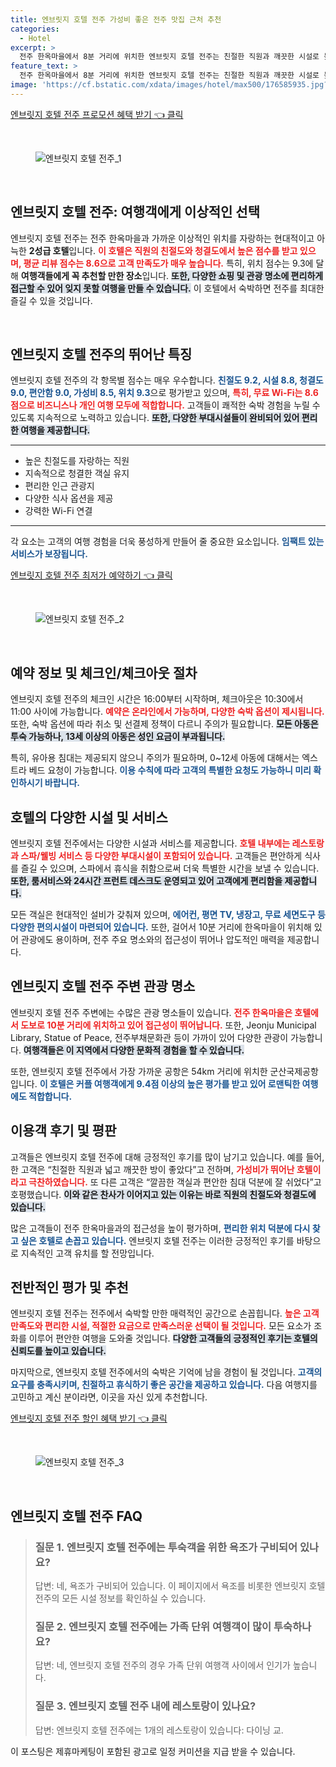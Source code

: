 ```yaml
---
title: 엔브릿지 호텔 전주 가성비 좋은 전주 맛집 근처 추천
categories:
  - Hotel
excerpt: >
  전주 한옥마을에서 8분 거리에 위치한 엔브릿지 호텔 전주는 친절한 직원과 깨끗한 시설로 높은 점수를 자랑합니다. 편안한 객실과 다양한 편의시설이 마련되어 있어 완벽한 숙소를 찾는다면 필수 방문지입니다!
feature_text: >
  전주 한옥마을에서 8분 거리에 위치한 엔브릿지 호텔 전주는 친절한 직원과 깨끗한 시설로 높은 점수를 자랑합니다. 편안한 객실과 다양한 편의시설이 마련되어 있어 완벽한 숙소를 찾는다면 필수 방문지입니다!
image: 'https://cf.bstatic.com/xdata/images/hotel/max500/176585935.jpg?k=43d9c4dde9c3558d7a1927c43cb56ff2fe6aa0f1b826a1fd29d7600a49e03545&o=&hp=1'
---
```


<p><a class="modoo-button" href="https://tinyurl.com/237awwd3" rel="nofollow noopener">엔브릿지 호텔 전주 프로모션 혜택 받기 👈 클릭</a></p><br/>
<figure class="image"><img alt="엔브릿지 호텔 전주_1" src="https://cf.bstatic.com/xdata/images/hotel/max1024x768/321308332.jpg?k=0527bca791c07569f1b8c9406370470f55e84e19500e1c461095f77bc664e6de&amp;o=&amp;hp=1"/></figure><br/>

<h2 data-ke-size="size26" id="호텔소개">엔브릿지 호텔 전주: 여행객에게 이상적인 선택</h2>
<p data-ke-size="size16">엔브릿지 호텔 전주는 전주 한옥마을과 가까운 이상적인 위치를 자랑하는 현대적이고 아늑한 <b>2성급 호텔</b>입니다. <b><span style="color: #ee2323;">이 호텔은 직원의 친절도와 청결도에서 높은 점수를 받고 있으며, 평균 리뷰 점수는 8.6으로 고객 만족도가 매우 높습니다.</span></b> 특히, 위치 점수는 9.3에 달해 <b>여행객들에게 꼭 추천할 만한 장소</b>입니다. <b><span style="background-color: #21538527;">또한, 다양한 쇼핑 및 관광 명소에 편리하게 접근할 수 있어 잊지 못할 여행을 만들 수 있습니다.</span></b> 이 호텔에서 숙박하면 전주를 최대한 즐길 수 있을 것입니다.</p>
<p data-ke-size="size16"> </p>
<h2 data-ke-size="size23" id="호텔특징">엔브릿지 호텔 전주의 뛰어난 특징</h2>
<p data-ke-size="size16">엔브릿지 호텔 전주의 각 항목별 점수는 매우 우수합니다. <b><span style="color: #1a5490;">친절도 9.2, 시설 8.8, 청결도 9.0, 편안함 9.0, 가성비 8.5, 위치 9.3</span></b>으로 평가받고 있으며, <b><span style="color: #ee2323;">특히, 무료 Wi-Fi는 8.6점으로 비즈니스나 개인 여행 모두에 적합합니다.</span></b> 고객들이 쾌적한 숙박 경험을 누릴 수 있도록 지속적으로 노력하고 있습니다. <b><span style="background-color: #21538527;">또한, 다양한 부대시설들이 완비되어 있어 편리한 여행을 제공합니다.</span></b></p>
<hr contenteditable="false" data-ke-style="style5" data-ke-type="horizontalRule"/>
<ul data-ke-list-type="disc" style="list-style-type: disc;">
<li>높은 친절도를 자랑하는 직원</li>
<li>지속적으로 청결한 객실 유지</li>
<li>편리한 인근 관광지</li>
<li>다양한 식사 옵션을 제공</li>
<li>강력한 Wi-Fi 연결</li>
</ul>
<hr contenteditable="false" data-ke-style="style5" data-ke-type="horizontalRule"/>
<p data-ke-size="size16">각 요소는 고객의 여행 경험을 더욱 풍성하게 만들어 줄 중요한 요소입니다. <b><span style="color: #1a5490;">임팩트 있는 서비스가 보장됩니다.</span></b></p>
<p><a class="modoo-button" href="https://tinyurl.com/237awwd3" rel="nofollow noopener">엔브릿지 호텔 전주 최저가 예약하기 👈 클릭</a></p><br/>
<figure class="image"><img alt="엔브릿지 호텔 전주_2" src="https://cf.bstatic.com/xdata/images/hotel/max500/176585935.jpg?k=43d9c4dde9c3558d7a1927c43cb56ff2fe6aa0f1b826a1fd29d7600a49e03545&amp;o=&amp;hp=1"/></figure><br/>
<h2 data-ke-size="size23" id="예약정보">예약 정보 및 체크인/체크아웃 절차</h2>
<p data-ke-size="size16">엔브릿지 호텔 전주의 체크인 시간은 16:00부터 시작하며, 체크아웃은 10:30에서 11:00 사이에 가능합니다. <b><span style="color: #ee2323;">예약은 온라인에서 가능하며, 다양한 숙박 옵션이 제시됩니다.</span></b> 또한, 숙박 옵션에 따라 취소 및 선결제 정책이 다르니 주의가 필요합니다. <b><span style="background-color: #21538527;">모든 아동은 투숙 가능하나, 13세 이상의 아동은 성인 요금이 부과됩니다.</span></b></p>
<p data-ke-size="size16">특히, 유아용 침대는 제공되지 않으니 주의가 필요하며, 0~12세 아동에 대해서는 엑스트라 베드 요청이 가능합니다. <b><span style="color: #1a5490;">이용 수칙에 따라 고객의 특별한 요청도 가능하니 미리 확인하시기 바랍니다.</span></b></p>
<h2 data-ke-size="size23" id="시설및서비스">호텔의 다양한 시설 및 서비스</h2>
<p data-ke-size="size16">엔브릿지 호텔 전주에서는 다양한 시설과 서비스를 제공합니다. <b><span style="color: #ee2323;">호텔 내부에는 레스토랑과 스파/웰빙 서비스 등 다양한 부대시설이 포함되어 있습니다.</span></b> 고객들은 편안하게 식사를 즐길 수 있으며, 스파에서 휴식을 취함으로써 더욱 특별한 시간을 보낼 수 있습니다. <b><span style="background-color: #21538527;">또한, 룸서비스와 24시간 프런트 데스크도 운영되고 있어 고객에게 편리함을 제공합니다.</span></b></p>
<p data-ke-size="size16">모든 객실은 현대적인 설비가 갖춰져 있으며, <b><span style="color: #1a5490;">에어컨, 평면 TV, 냉장고, 무료 세면도구 등 다양한 편의시설이 마련되어 있습니다.</span></b> 또한, 걸어서 10분 거리에 한옥마을이 위치해 있어 관광에도 용이하며, 전주 주요 명소와의 접근성이 뛰어나 압도적인 매력을 제공합니다. </p>
<h2 data-ke-size="size23" id="주변관광지">엔브릿지 호텔 전주 주변 관광 명소</h2>
<p data-ke-size="size16">엔브릿지 호텔 전주 주변에는 수많은 관광 명소들이 있습니다. <b><span style="color: #ee2323;">전주 한옥마을은 호텔에서 도보로 10분 거리에 위치하고 있어 접근성이 뛰어납니다.</span></b> 또한, Jeonju Municipal Library, Statue of Peace, 전주부채문화관 등이 가까이 있어 다양한 관광이 가능합니다. <b><span style="background-color: #21538527;">여행객들은 이 지역에서 다양한 문화적 경험을 할 수 있습니다.</span></b></p>
<p data-ke-size="size16">또한, 엔브릿지 호텔 전주에서 가장 가까운 공항은 54km 거리에 위치한 군산국제공항입니다. <b><span style="color: #1a5490;">이 호텔은 커플 여행객에게 9.4점 이상의 높은 평가를 받고 있어 로맨틱한 여행에도 적합합니다.</span></b></p>
<h2 data-ke-size="size23" id="숙박후기">이용객 후기 및 평판</h2>
<p data-ke-size="size16">고객들은 엔브릿지 호텔 전주에 대해 긍정적인 후기를 많이 남기고 있습니다. 예를 들어, 한 고객은 “친절한 직원과 넓고 깨끗한 방이 좋았다”고 전하며, <b><span style="color: #ee2323;">가성비가 뛰어난 호텔이라고 극찬하였습니다.</span></b> 또 다른 고객은 “깔끔한 객실과 편안한 침대 덕분에 잘 쉬었다”고 호평했습니다. <b><span style="background-color: #21538527;">이와 같은 찬사가 이어지고 있는 이유는 바로 직원의 친절도와 청결도에 있습니다.</span></b></p>
<p data-ke-size="size16">많은 고객들이 전주 한옥마을과의 접근성을 높이 평가하며, <b><span style="color: #1a5490;">편리한 위치 덕분에 다시 찾고 싶은 호텔로 손꼽고 있습니다.</span></b> 엔브릿지 호텔 전주는 이러한 긍정적인 후기를 바탕으로 지속적인 고객 유치를 할 전망입니다.</p>
<h2 data-ke-size="size23" id="종합적인평가">전반적인 평가 및 추천</h2>
<p data-ke-size="size16">엔브릿지 호텔 전주는 전주에서 숙박할 만한 매력적인 공간으로 손꼽힙니다. <b><span style="color: #ee2323;">높은 고객 만족도와 편리한 시설, 적절한 요금으로 만족스러운 선택이 될 것입니다.</span></b> 모든 요소가 조화를 이루어 편안한 여행을 도와줄 것입니다. <b><span style="background-color: #21538527;">다양한 고객들의 긍정적인 후기는 호텔의 신뢰도를 높이고 있습니다.</span></b></p>
<p data-ke-size="size16">마지막으로, 엔브릿지 호텔 전주에서의 숙박은 기억에 남을 경험이 될 것입니다. <b><span style="color: #1a5490;">고객의 요구를 충족시키며, 친절하고 휴식하기 좋은 공간을 제공하고 있습니다.</span></b> 다음 여행지를 고민하고 계신 분이라면, 이곳을 자신 있게 추천합니다.</p>

<p><a class="modoo-button" href="https://tinyurl.com/237awwd3" rel="nofollow noopener">엔브릿지 호텔 전주 할인 혜택 받기 👈 클릭</a></p><br>

<figure class="image"><img src="https://cf.bstatic.com/xdata/images/hotel/max500/176571120.jpg?k=382ac72c083227edc238643d1dbbb69fa6fbfbb6d119562b98c6b28c042c074d&o=&hp=1" alt="엔브릿지 호텔 전주_3"></figure><br>
<h2 id="엔브릿지 호텔 전주_FAQ">엔브릿지 호텔 전주 FAQ</h2>
<div itemscope="" itemtype="https://schema.org/FAQPage"> 
<blockquote> 
<div itemscope="" itemprop="mainEntity" itemtype="https://schema.org/Question"> 
<h3 id="질문_1" itemprop="name">질문 1. 엔브릿지 호텔 전주에는 투숙객을 위한 욕조가 구비되어 있나요?</h3> 
<div itemscope="" itemprop="acceptedAnswer" itemtype="https://schema.org/Answer"> 
<span itemprop="text"> <p>답변: 네, 욕조가 구비되어 있습니다. 이 페이지에서 욕조를 비롯한 엔브릿지 호텔 전주의 모든 시설 정보를 확인하실 수 있습니다.</p> </span> 
</div> 
</div> 

<div itemscope="" itemprop="mainEntity" itemtype="https://schema.org/Question"> 
<h3 id="질문_2" itemprop="name">질문 2. 엔브릿지 호텔 전주에는 가족 단위 여행객이 많이 투숙하나요?</h3> 
<div itemscope="" itemprop="acceptedAnswer" itemtype="https://schema.org/Answer"> 
<span itemprop="text"> <p>답변: 네, 엔브릿지 호텔 전주의 경우 가족 단위 여행객 사이에서 인기가 높습니다.</p> </span> 
</div> 
</div> 

<div itemscope="" itemprop="mainEntity" itemtype="https://schema.org/Question"> 
<h3 id="질문_3" itemprop="name">질문 3. 엔브릿지 호텔 전주 내에 레스토랑이 있나요?</h3> 
<div itemscope="" itemprop="acceptedAnswer" itemtype="https://schema.org/Answer"> 
<span itemprop="text"> <p>답변: 엔브릿지 호텔 전주에는 1개의 레스토랑이 있습니다: 다이닝 교.</p> </span> 
</div> 
</div> 
</blockquote> 
</div><p>이 포스팅은 제휴마케팅이 포함된 광고로 일정 커미션을 지급 받을 수 있습니다.</p>

